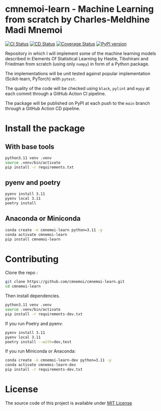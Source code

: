 # cmnemoi-learn - Machine Learning from scratch by Charles-Meldhine Madi Mnemoi

[![CI Status](https://github.com/cmnemoi/cmnemoi-learn/actions/workflows/continous_integration.yaml/badge.svg?branch=main)](https://github.com/cmnemoi/cmnemoi-learn/actions/workflows/continous_integration.yaml)
[![CD Status](https://github.com/cmnemoi/cmnemoi-learn/actions/workflows/create_github_release.yaml/badge.svg?branch=main)](https://github.com/cmnemoi/cmnemoi-learn/actions/workflows/create_github_release.yaml)
[![Coverage Status](https://coveralls.io/repos/github/cmnemoi/cmnemoi-learn/badge.svg?branch=main)](https://coveralls.io/github/cmnemoi/cmnemoi-learn?branch=main) 
[![PyPI version](https://badge.fury.io/py/cmnemoi-learn.svg)](https://badge.fury.io/py/cmnemoi-learn) 

Repository in which I will implement some of the machine learning models described in Elements Of Statistical Learning by Hastie, Tibshirani and Friedman from scratch (using only `numpy`) in form of a Python package.

The implementations will be unit tested against popular implementation (Scikit-learn, PyTorch) with `pytest`.

The quality of the code will be checked using `black`, `pylint` and `mypy` at each commit through a GitHub Action CI pipeline.

The package will be published on PyPI at each push to the `main` branch through a GitHub Action CD pipeline.

# Install the package

## With base tools
```bash
python3.11 venv .venv
source .venv/bin/activate
pip install -r requirements.txt
```

## pyenv and poetry
```bash
pyenv install 3.11
pyenv local 3.11
poetry install
```

## Anaconda or Miniconda
```bash
conda create -n cmnemoi-learn python=3.11 -y
conda activate cmnemoi-learn
pip install cmnemoi-learn
```

# Contributing

Clone the repo :
```bash
git clone https://github.com/cmnemoi/cmnemoi-learn.git
cd cmnemoi-learn
```

Then install dependencies. 

```bash
python3.11 venv .venv
source .venv/bin/activate
pip install -r requirements-dev.txt
```

If you run Poetry and pyenv:
```bash
pyenv install 3.11
pyenv local 3.11
poetry install --with=dev,test
```

If you run Miniconda or Anaconda: 
```bash
conda create -n cmnemoi-learn-dev python=3.11 -y
conda activate cmnemoi-learn-dev
pip install -r requirements-dev.txt
```

# License

The source code of this project is available under [MIT License](LICENSE.md)
